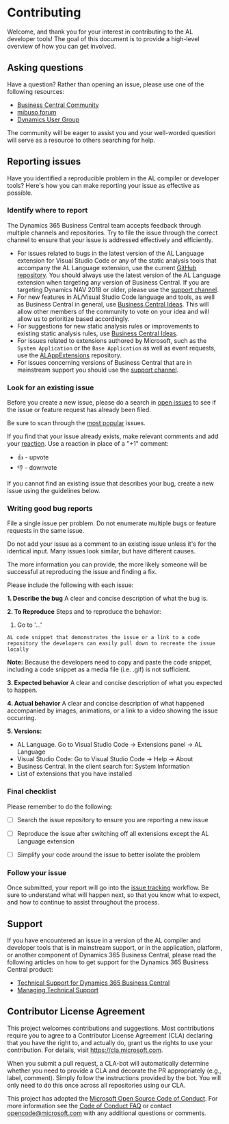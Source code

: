 # Contributing

Welcome, and thank you for your interest in contributing to the AL developer tools! The goal of this document is to provide a high-level overview of how you can get involved.

## Asking questions

Have a question? Rather than opening an issue, please use one of the following resources:

- [Business Central Community](https://community.dynamics.com/business/f/758)  
- [mibuso forum](https://forum.mibuso.com/categories/nav-three-tier)  
- [Dynamics User Group](https://dynamicsuser.net/nav/f/developers)  
  
The community will be eager to assist you and your well-worded question will serve as a resource to others searching for help.

## Reporting issues

Have you identified a reproducible problem in the AL compiler or developer tools? Here's how you can make reporting your issue as effective as possible.

### Identify where to report

The Dynamics 365 Business Central team accepts feedback through multiple channels and repositories. Try to file the issue through the correct channel to ensure that your issue is addressed effectively and efficiently.

- For issues related to bugs in the latest version of the AL Language extension for Visual Studio Code or any of the static analysis tools that accompany the AL Language extension, use the current [GitHub repository](https://github.com/microsoft/al). You should always use the latest version of the AL Language extension when targeting any version of Business Central. If you are targeting Dynamics NAV 2018 or older, please use the [support channel](#support).
- For new features in AL/Visual Studio Code language and tools, as well as Business Central in general, use [Business Central Ideas](https://aka.ms/bcideas). This will allow other members of the community to vote on your idea and will allow us to prioritize based accordingly.
- For suggestions for new static analysis rules or improvements to existing static analysis rules, use [Business Central Ideas](https://aka.ms/bcideas).
- For issues related to extensions authored by Microsoft, such as the `System Application` or the `Base Application` as well as event requests, use the [ALAppExtensions](https://github.com/Microsoft/ALAppExtensions) repository.
- For issues concerning versions of Business Central that are in mainstream support you should use the [support channel](#support).

### Look for an existing issue

Before you create a new issue, please do a search in [open issues](https://github.com/microsoft/AL/issues) to see if the issue or feature request has already been filed.

Be sure to scan through the [most popular](https://github.com/microsoft/AL/issues?q=is%3Aopen+is%3Aissue+sort%3Areactions-%2B1-desc+) issues.

If you find that your issue already exists, make relevant comments and add your [reaction](https://github.com/blog/2119-add-reactions-to-pull-requests-issues-and-comments). Use a reaction in place of a "+1" comment:

- 👍 - upvote
- 👎 - downvote

If you cannot find an existing issue that describes your bug, create a new issue using the guidelines below.

### Writing good bug reports

File a single issue per problem. Do not enumerate multiple bugs or feature requests in the same issue.

Do not add your issue as a comment to an existing issue unless it's for the identical input. Many issues look similar, but have different causes.

The more information you can provide, the more likely someone will be successful at reproducing the issue and finding a fix.

Please include the following with each issue:

**1. Describe the bug**
A clear and concise description of what the bug is. 

**2. To Reproduce**
Steps and to reproduce the behavior:

1. Go to '...'

``` AL code snippet that demonstrates the issue or a link to a code repository the developers can easily pull down to recreate the issue locally ```

**Note:** Because the developers need to copy and paste the code snippet, including a code snippet as a media file (i.e. .gif) is not sufficient.

**3. Expected behavior**
A clear and concise description of what you expected to happen.

**4. Actual behavior**
A clear and concise description of what happened accompanied by images, animations, or a link to a video showing the issue occurring.

**5. Versions:**

- AL Language. Go to Visual Studio Code → Extensions panel → AL Language 
- Visual Studio Code: Go to Visual Studio Code → Help → About
- Business Central. In the client search for: System Information
- List of extensions that you have installed

### Final checklist

Please remember to do the following:

* [ ] Search the issue repository to ensure you are reporting a new issue

* [ ] Reproduce the issue after switching off all extensions except the AL Language extension

* [ ] Simplify your code around the issue to better isolate the problem

### Follow your issue

Once submitted, your report will go into the [issue tracking](https://github.com/microsoft/AL/wiki/Issue-Tracking) workflow. Be sure to understand what will happen next, so that you know what to expect, and how to continue to assist throughout the process.

## Support

If you have encountered an issue in a version of the AL compiler and developer tools that is in mainstream support, or in the application, platform, or another component of Dynamics 365 Business Central, please read the following articles on how to get support for the Dynamics 365 Business Central product:

- [Technical Support for Dynamics 365 Business Central](https://docs.microsoft.com/en-us/dynamics365/business-central/dev-itpro/technical-support)
- [Managing Technical Support](https://docs.microsoft.com/en-us/dynamics365/business-central/dev-itpro/administration/manage-technical-support)

## Contributor License Agreement

This project welcomes contributions and suggestions. Most contributions require you to
agree to a Contributor License Agreement (CLA) declaring that you have the right to,
and actually do, grant us the rights to use your contribution. For details, visit
<https://cla.microsoft.com>.

When you submit a pull request, a CLA-bot will automatically determine whether you need
to provide a CLA and decorate the PR appropriately (e.g., label, comment). Simply follow the
instructions provided by the bot. You will only need to do this once across all repositories using our CLA.

This project has adopted the [Microsoft Open Source Code of Conduct](https://opensource.microsoft.com/codeofconduct/).
For more information see the [Code of Conduct FAQ](https://opensource.microsoft.com/codeofconduct/faq/)
or contact [opencode@microsoft.com](mailto:opencode@microsoft.com) with any additional questions or comments.

